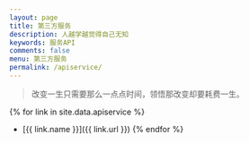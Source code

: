```yaml
---
layout: page
title: 第三方服务
description: 人越学越觉得自己无知
keywords: 服务API
comments: false
menu: 第三方服务
permalink: /apiservice/
---
```


> 改变一生只需要那么一点点时间，领悟那改变却要耗费一生。

{% for link in site.data.apiservice %}
* [{{ link.name }}]({{ link.url }})
{% endfor %}
